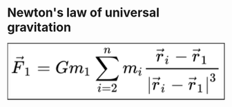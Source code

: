 # Newton's law of universal gravitation

<table border="1" width="100%">
    <tr>
        <td><img src="data/formula.svg" width="1000"></td>
    </tr>
</table>